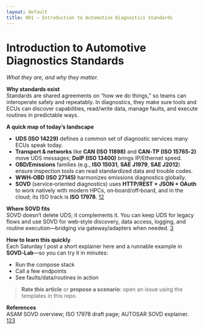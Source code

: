```yaml
---
layout: default
title: 001 — Introduction to Automotive Diagnostics Standards
---
```


# Introduction to Automotive Diagnostics Standards  
*What they are, and why they matter.*

**Why standards exist**  
Standards are shared agreements on “how we do things,” so teams can interoperate safely and repeatably. In diagnostics, they make sure tools and ECUs can discover capabilities, read/write data, manage faults, and execute routines in predictable ways.

**A quick map of today’s landscape**  
- **UDS (ISO 14229)** defines a common set of diagnostic services many ECUs speak today.  
- **Transport & networks** like **CAN (ISO 11898)** and **CAN‑TP (ISO 15765‑2)** move UDS messages; **DoIP (ISO 13400)** brings IP/Ethernet speed.  
- **OBD/Emissions** families (e.g., **ISO 15031**, **SAE J1979**, **SAE J2012**) ensure inspection tools can read standardized data and trouble codes.  
- **WWH‑OBD (ISO 27145)** harmonizes emissions diagnostics globally.  
- **SOVD** (service‑oriented diagnostics) uses **HTTP/REST + JSON + OAuth** to work natively with modern HPCs, on‑board/off‑board, and in the cloud; its ISO track is **ISO 17978**. [1](https://www.roboticlab.eu/homelab/_media/en/av/autonomy_and_autonomous_systems/autonomy/sae_j3016_levels_of_automation_graphic.pdf)[2](https://github.com/eclipse-opensovd/.eclipsefdn)

**Where SOVD fits**  
SOVD doesn’t delete UDS; it complements it. You can keep UDS for legacy flows and use SOVD for web‑style discovery, data access, logging, and routine execution—bridging via gateway/adapters when needed. [3](https://www.asam.net/standards/detail/sovd/)

**How to learn this quickly**  
Each Saturday I post a short explainer here and a runnable example in **SOVD‑Lab**—so you can try it in minutes:
- Run the compose stack  
- Call a few endpoints  
- See faults/data/routines in action

> **Rate this article** or **propose a scenario**: open an issue using the templates in this repo.

**References**  
ASAM SOVD overview; ISO 17978 draft page; AUTOSAR SOVD explainer. [1](https://www.roboticlab.eu/homelab/_media/en/av/autonomy_and_autonomous_systems/autonomy/sae_j3016_levels_of_automation_graphic.pdf)[2](https://github.com/eclipse-opensovd/.eclipsefdn)[3](https://www.asam.net/standards/detail/sovd/)
